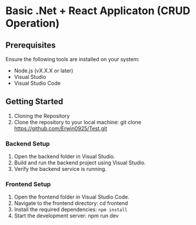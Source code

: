 # Basic .Net + React  Applicaton (CRUD Operation)

## Prerequisites
Ensure the following tools are installed on your system:
- Node.js (vX.X.X or later)
- Visual Studio
- Visual Studio Code

## Getting Started
1. Cloning the Repository
2. Clone the repository to your local machine: git clone <https://github.com/Erwin0925/Test.git>

### Backend Setup
1. Open the backend folder in Visual Studio.
2. Build and run the backend project using Visual Studio.
3. Verify the backend service is running.

### Frontend Setup
1. Open the frontend folder in Visual Studio Code.
2. Navigate to the frontend directory: cd frontend
3. Install the required dependencies: `npm install`
4. Start the development server: npm run dev
